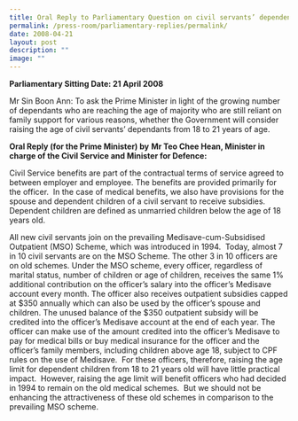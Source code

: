 ```yaml
---
title: Oral Reply to Parliamentary Question on civil servants’ dependents
permalink: /press-room/parliamentary-replies/permalink/
date: 2008-04-21
layout: post
description: ""
image: ""
---
```

**Parliamentary Sitting Date: 21 April 2008**

Mr Sin Boon Ann: To ask the Prime Minister in light of the growing number of dependants who are reaching the age of majority who are still reliant on family support for various reasons, whether the Government will consider raising the age of civil servants’ dependants from 18 to 21 years of age.

**Oral Reply (for the Prime Minister) by** **Mr Teo Chee Hean, Minister in charge of the Civil Service and Minister for Defence:**

Civil Service benefits are part of the contractual terms of service agreed to between employer and employee. The benefits are provided primarily for the officer.  In the case of medical benefits, we also have provisions for the spouse and dependent children of a civil servant to receive subsidies.  Dependent children are defined as unmarried children below the age of 18 years old.

All new civil servants join on the prevailing Medisave-cum-Subsidised Outpatient (MSO) Scheme, which was introduced in 1994.  Today, almost 7 in 10 civil servants are on the MSO Scheme. The other 3 in 10 officers are on old schemes. Under the MSO scheme, every officer, regardless of marital status, number of children or age of children, receives the same 1% additional contribution on the officer’s salary into the officer’s Medisave account every month. The officer also receives outpatient subsidies capped at $350 annually which can also be used by the officer’s spouse and children. The unused balance of the $350 outpatient subsidy will be credited into the officer’s Medisave account at the end of each year. The officer can make use of the amount credited into the officer’s Medisave to pay for medical bills or buy medical insurance for the officer and the officer’s family members, including children above age 18, subject to CPF rules on the use of Medisave.  For these officers, therefore, raising the age limit for dependent children from 18 to 21 years old will have little practical impact.  However, raising the age limit will benefit officers who had decided in 1994 to remain on the old medical schemes.  But we should not be enhancing the attractiveness of these old schemes in comparison to the prevailing MSO scheme.